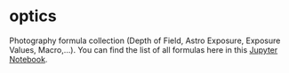 # optics
Photography formula collection (Depth of Field, Astro Exposure, Exposure Values, Macro,...).
You can find the list of all formulas here in this [Jupyter Notebook](OpticsFormulaeTextVersion.ipynb).

